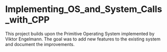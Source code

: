 # Implementing_OS_and_System_Calls_with_CPP
 This project builds upon the Primitive Operating System implemented by Viktor Engelmann. The goal was to add new features to the existing system and document the improvements.
